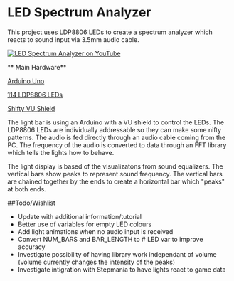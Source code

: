 # LED Spectrum Analyzer

This project uses LDP8806 LEDs to create a spectrum analyzer which reacts to sound input via 3.5mm audio cable.

[![LED Spectrum Analyzer on YouTube](http://hackmycab.com/downloads/ytthumb2.jpg)](https://www.youtube.com/watch?v=iJcCQy9E0nU)

** Main Hardware**

[Arduino Uno](https://www.adafruit.com/products/50)

[114 LDP8806 LEDs](https://www.adafruit.com/products/1948)

[Shifty VU Shield](http://macetech.com/store/index.php?main_page=product_info&products_id=11)

The light bar is using an Arduino with a VU shield to control the LEDs. The LDP8806 LEDs are individually addressable so they can make some nifty patterns. The audio is fed directly through an audio cable coming from the PC. The frequency of the audio is converted to data through an FFT library which tells the lights how to behave.

The light display is based of the visualizatons from sound equalizers. The vertical bars show peaks to represent sound frequency. The vertical bars are chained together by the ends to create a horizontal bar which "peaks" at both ends.

##Todo/Wishlist

- Update with additional information/tutorial
- Better use of variables for empty LED colours
- Add light animations when no audio input is received
- Convert NUM_BARS and BAR_LENGTH to # LED var to improve accuracy
- Investigate possibility of having library work independant of volume (volume currently changes the intensity of the peaks)
- Investigate intigration with Stepmania to have lights react to game data
